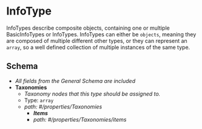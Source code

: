 # InfoType
InfoTypes describe composite objects, containing one or multiple BasicInfoTypes or InfoTypes. InfoTypes can either be `objects`, meaning they are composed of multiple different other types, or they can represent an `array`, so a well defined collection of multiple instances of the same type. 

## Schema
 - _All fields from the General Schema are included_ 
 - <b id="#/properties/Taxonomies">Taxonomies</b>
	 - _Taxonomy nodes that this type should be assigned to._
	 - Type: `array`
	 - <i id="/properties/Taxonomies">path: #/properties/Taxonomies</i>
		 - **_Items_**
		 - <i id="/properties/Taxonomies/items">path: #/properties/Taxonomies/items</i>
